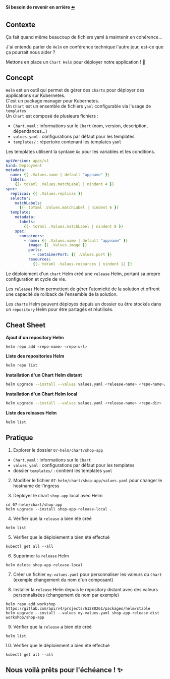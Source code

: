 **Si besoin de revenir en arrière [⬅️](../06-backend-autoscaler/README.md)**

## Contexte

Ça fait quand même beaucoup de fichiers yaml à maintenir en cohérence...  

J'ai entendu parler de `Helm` en conférence technique l'autre jour, est-ce que ça pourrait nous aider ?  

Mettons en place un `Chart Helm` pour déployer notre application ! 🚀  

## Concept

`Helm` est un outil qui permet de gérer des `Charts` pour déployer des applications sur Kubernetes.  
C'est un package manager pour Kubernetes.  
Un `Chart` est un ensemble de fichiers `yaml` configurable via l'usage de `templates`  
Un `Chart` est composé de plusieurs fichiers :  
  * `Chart.yaml` : informations sur le `Chart` (nom, version, description, dépendances...)  
  * `values.yaml` : configurations par défaut pour les templates    
  * `templates/` : répertoire contenant les templates `yaml`  

Les templates utilisent la syntaxe `Go` pour les variables et les conditions.

```yaml
apiVersion: apps/v1
kind: Deployment
metadata:
  name: {{ .Values.name | default "appname" }}
  labels:
    {{- toYaml .Values.matchLabel | nindent 4 }}
spec:
  replicas: {{ .Values.replicas }}
  selector:
    matchLabels:
      {{- toYaml .Values.matchLabel | nindent 6 }}
  template:
    metadata:
      labels:
        {{- toYaml .Values.matchLabel | nindent 8 }}
    spec:
      containers:
        - name: {{ .Values.name | default "appname" }}
          image: {{ .Values.image }}
          ports:
            - containerPort: {{ .Values.port }}
          resources:
            {{- toYaml .Values.resources | nindent 12 }}
```

Le déploiement d'un `chart` Helm créé une `release` Helm, portant sa propre configuration et cycle de vie.  

Les `releases` Helm permettent de gérer l'atomicité de la solution et offrent une capacité de rollback de l'ensemble de la solution.  

Les `charts` Helm peuvent déployés depuis un dossier ou être stockés dans un `repository` Helm pour être partagés et réutilisés.  

## Cheat Sheet

**Ajout d'un repository Helm**
```bash
helm repo add <repo-name> <repo-url>
```

**Liste des repositories Helm**
```bash
helm repo list
```

**Installation d'un Chart Helm distant**
```bash
helm upgrade --install --values values.yaml <release-name> <repo-name>/<chart-name>
```

**Installation d'un Chart Helm local**
```bash
helm upgrade --install --values values.yaml <release-name> <repo-dir>
```

**Liste des releases Helm**
```bash
helm list
```

## Pratique

1) Explorer le dossier `07-helm/chart/shop-app`
  * `Chart.yaml` : informations sur le `Chart`
  * `values.yaml` : configurations par défaut pour les templates
  * dossier `templates/` : contient les templates `yaml`

2) Modifier le fichier `07-helm/chart/shop-app/values.yaml` pour changer le hostname de l'ingress

3) Déployer le chart `shop-app` local avec Helm
```shell
cd 07-helm/chart/shop-app
helm upgrade --install shop-app-release-local .
```

4) Vérifier que la `release` a bien été créé
```shell
helm list
```

5) Vérifier que le déploiement a bien été effectué
```shell
kubectl get all --all
```

6) Supprimer la `release` Helm
```shell
helm delete shop-app-release-local
```

7) Créer un fichier `my-values.yaml` pour personnaliser les valeurs du `Chart` (exemple changement du nom d'un composant)

8) Installer la `release` Helm depuis le repository distant avec des valeurs personnalisées (changement de nom par exemple)
```shell
helm repo add workshop https://gitlab.com/api/v4/projects/61280261/packages/helm/stable
helm upgrade --install --values my-values.yaml shop-app-release-dist workshop/shop-app
```

9) Vérifier que la `release` a bien été créé
```shell
helm list
```

10) Vérifier que le déploiement a bien été effectué
```shell
kubectl get all --all
```

## Nous voilà prêts pour l'échéance ! ✨
